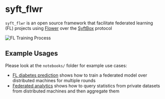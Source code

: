 # syft_flwr

`syft_flwr` is an open source framework that facilitate federated learning (FL) projects using [Flower](https://github.com/adap/flower) over the [SyftBox](https://github.com/OpenMined/syftbox) protocol

![FL Training Process](notebooks/fl-diabetes-prediction/images/fltraining.gif)

## Example Usages
Please look at the `notebooks/` folder for example use cases:
-  [FL diabetes prediction](notebooks/fl-diabetes-prediction/README.md) shows how to train a federated model over distributed machines for multiple rounds
-  [Federated analytics](notebooks/federated-analytics-diabetes/README.md) shows how to query statistics from private datasets from distributed machines and then aggregate them